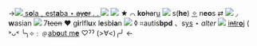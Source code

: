 ->[![](https://tomomi.neocities.org/pixeles/245.gif) s**o**la﹐est**a**ba ⋆  ~~ay**e**r~~ . . ![](https://tomomi.neocities.org/pixeles2/320.gif)](https://on.soundcloud.com/pZsZcSatYXFFYJH78)
![](https://media.discordapp.net/attachments/1012559729106624564/1053434590188032001/image0.jpg)
★ ⌒ **ko**~~ha~~r[u](https://rentry.co/vidabella) ![](https://tomomi.neocities.org/pixeles/270.gif) s(**he**) [✧](https://rentry.co/vidabella) n**eo**s ⇄ ![](https://tomomi.neocities.org/pixeles/122.gif) ◞
**w**asian ![](https://tomomi.neocities.org/pixeles/253.gif) 7~~teen~~ ♥︎ g**i**rlfl**u**x l**e**sb**ia**n ![](https://tomomi.neocities.org/pixeles/43.gif)
◊ ⌗autis**bpd** 、s[ys](https://rentry.co/carnival-happy) ⋆ *alter* ![](https://tomomi.neocities.org/pixeles/268.gif) [i~~nt~~r**o**j](https://rentry.co/mangloy) ( ˃ᴗ˂
╰╮⟡﹕﹫[ab**o**ut m**e**](https://rentry.co/hoycaera) ♡ˀˀ (>∀<)╭╯ <-